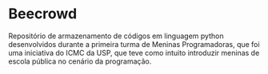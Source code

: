 # Beecrowd
Repositório de armazenamento de códigos em linguagem python desenvolvidos durante a primeira turma de Meninas Programadoras, que foi uma iniciativa do ICMC da USP, que teve como intuito introduzir meninas de escola pública no cenário da programação.
